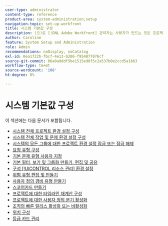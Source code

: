 ```yaml
---
user-type: administrator
content-type: reference
product-area: system-administration;setup
navigation-topic: set-up-workfront
title: 시스템 기본값 구성
description: (으)로 [!DNL Adobe Workfront] 관리자는 사용자가 만드는 모든 프로젝트에 대한 환경 설정과 같은 시스템 기본값을 구성할 수 있습니다.
author: Caroline
feature: System Setup and Administration
role: Admin
recommendations: noDisplay, noCatalog
exl-id: 0ea1722b-fbcf-4e13-b206-f954877076cf
source-git-commit: 86a0a9ddf5be1515ed8f5c2a537b0e2ccd5a1b63
workflow-type: tm+mt
source-wordcount: '108'
ht-degree: 0%

---
```


# 시스템 기본값 구성

이 섹션에는 다음 문서가 포함됩니다.

* [시스템 전체 프로젝트 환경 설정 구성](../../../administration-and-setup/set-up-workfront/configure-system-defaults/set-project-preferences.md)
* [시스템 전체 작업 및 문제 환경 설정 구성](../../../administration-and-setup/set-up-workfront/configure-system-defaults/set-task-issue-preferences.md)
* [시스템의 모든 그룹에 대한 프로젝트 환경 설정 잠금 또는 잠금 해제](../../../administration-and-setup/set-up-workfront/configure-system-defaults/lock-or-unlock-project-preferences-for-groups-system.md)
* [요청 유형 구성](../../../administration-and-setup/set-up-workfront/configure-system-defaults/configure-request-types.md)
* [기본 문제 유형 사용자 지정](../../../administration-and-setup/set-up-workfront/configure-system-defaults/customize-default-issue-types.md)
* [기본 필터, 보기 및 그룹화 만들기, 편집 및 공유](../../../administration-and-setup/set-up-workfront/configure-system-defaults/create-and-share-default-fvgs.md)
* [구성 [!UICONTROL 리소스 관리] 환경 설정](../../../administration-and-setup/set-up-workfront/configure-system-defaults/configure-resource-mgmt-preferences.md)
* [위험 유형 편집 및 만들기](../../../administration-and-setup/set-up-workfront/configure-system-defaults/edit-create-risk-types.md)
* [사용자 정의 경비 유형 만들기](../../../administration-and-setup/set-up-workfront/configure-system-defaults/create-custom-expense-types.md)
* [스코어카드 만들기](../../../administration-and-setup/set-up-workfront/configure-system-defaults/create-scorecard.md)
* [프로젝트에 대한 타임라인 재계산 구성](../../../administration-and-setup/set-up-workfront/configure-system-defaults/configure-timeline-recalculations-projects.md)
* [프로젝트에 대한 사용자 정의 분기 활성화](../../../administration-and-setup/set-up-workfront/configure-system-defaults/enable-custom-quarters-projects.md)
* [조직의 빠른 릴리스 활성화 또는 비활성화](../../../administration-and-setup/set-up-workfront/configure-system-defaults/enable-fast-release-process.md)
* [위치 구성](/help/quicksilver/administration-and-setup/set-up-workfront/configure-system-defaults/configure-locations.md)
* [등급 카드 관리](/help/quicksilver/administration-and-setup/set-up-workfront/configure-system-defaults/manage-rate-cards.md)
